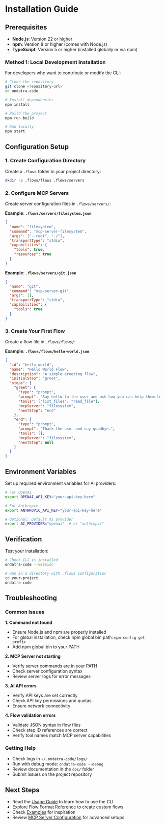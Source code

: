 # Installation Guide

## Prerequisites

- **Node.js**: Version 22 or higher
- **npm**: Version 8 or higher (comes with Node.js)
- **TypeScript**: Version 5 or higher (installed globally or via npm)

### Method 1: Local Development Installation

For developers who want to contribute or modify the CLI:

```bash
# Clone the repository
git clone <repository-url>
cd ondatra-code

# Install dependencies
npm install

# Build the project
npm run build

# Run locally
npm start
```

## Configuration Setup

### 1. Create Configuration Directory

Create a `.flows` folder in your project directory:

```bash
mkdir -p .flows/flows .flows/servers
```

### 2. Configure MCP Servers

Create server configuration files in `.flows/servers/`:

**Example: `.flows/servers/filesystem.json`**

```json
{
  "name": "filesystem",
  "command": "mcp-server-filesystem",
  "args": ["--root", "./"],
  "transportType": "stdio",
  "capabilities": {
    "tools": true,
    "resources": true
  }
}
```

**Example: `.flows/servers/git.json`**

```json
{
  "name": "git",
  "command": "mcp-server-git",
  "args": [],
  "transportType": "stdio",
  "capabilities": {
    "tools": true
  }
}
```

### 3. Create Your First Flow

Create a flow file in `.flows/flows/`:

**Example: `.flows/flows/hello-world.json`**

```json
{
  "id": "hello-world",
  "name": "Hello World Flow",
  "description": "A simple greeting flow",
  "initialStep": "greet",
  "steps": {
    "greet": {
      "type": "prompt",
      "prompt": "Say hello to the user and ask how you can help them today.",
      "tools": ["list_files", "read_file"],
      "mcpServer": "filesystem",
      "nextStep": "end"
    },
    "end": {
      "type": "prompt",
      "prompt": "Thank the user and say goodbye.",
      "tools": [],
      "mcpServer": "filesystem",
      "nextStep": null
    }
  }
}
```

## Environment Variables

Set up required environment variables for AI providers:

```bash
# For OpenAI
export OPENAI_API_KEY="your-api-key-here"

# For Anthropic
export ANTHROPIC_API_KEY="your-api-key-here"

# Optional: Default AI provider
export AI_PROVIDER="openai"  # or "anthropic"
```

## Verification

Test your installation:

```bash
# Check CLI is installed
ondatra-code --version

# Run in a directory with .flows configuration
cd your-project
ondatra-code
```

## Troubleshooting

### Common Issues

**1. Command not found**

- Ensure Node.js and npm are properly installed
- For global installation, check npm global bin path: `npm config get prefix`
- Add npm global bin to your PATH

**2. MCP Server not starting**

- Verify server commands are in your PATH
- Check server configuration syntax
- Review server logs for error messages

**3. AI API errors**

- Verify API keys are set correctly
- Check API key permissions and quotas
- Ensure network connectivity

**4. Flow validation errors**

- Validate JSON syntax in flow files
- Check step ID references are correct
- Verify tool names match MCP server capabilities

### Getting Help

- Check logs in `~/.ondatra-code/logs/`
- Run with debug mode: `ondatra-code --debug`
- Review documentation in the `doc/` folder
- Submit issues on the project repository

## Next Steps

- Read the [Usage Guide](usage.md) to learn how to use the CLI
- Explore [Flow Format Reference](flow-format.md) to create custom flows
- Check [Examples](examples.md) for inspiration
- Review [MCP Server Configuration](mcp-servers.md) for advanced setups
